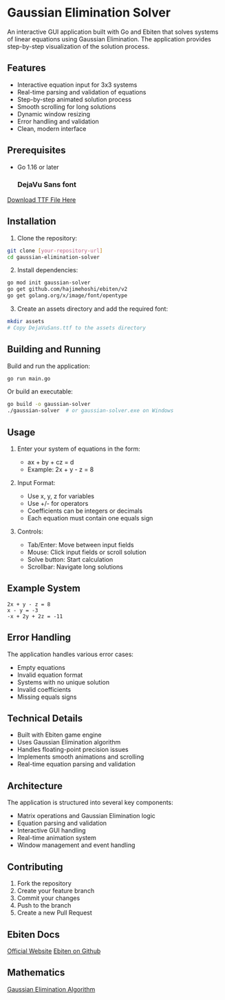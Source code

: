 # Gaussian Elimination Solver

An interactive GUI application built with Go and Ebiten that solves systems of linear equations using Gaussian Elimination. The application provides step-by-step visualization of the solution process.

## Features

- Interactive equation input for 3x3 systems
- Real-time parsing and validation of equations
- Step-by-step animated solution process
- Smooth scrolling for long solutions
- Dynamic window resizing
- Error handling and validation
- Clean, modern interface

## Prerequisites

- Go 1.16 or later
  ### DejaVu Sans font
[Download TTF File Here](https://www.fontsquirrel.com/fonts/download/dejavu-sans)
## Installation

1. Clone the repository:
```bash
git clone [your-repository-url]
cd gaussian-elimination-solver
```

2. Install dependencies:
```bash
go mod init gaussian-solver
go get github.com/hajimehoshi/ebiten/v2
go get golang.org/x/image/font/opentype
```

3. Create an assets directory and add the required font:
```bash
mkdir assets
# Copy DejaVuSans.ttf to the assets directory
```

## Building and Running

Build and run the application:
```bash
go run main.go
```

Or build an executable:
```bash
go build -o gaussian-solver
./gaussian-solver  # or gaussian-solver.exe on Windows
```

## Usage

1. Enter your system of equations in the form:
   - ax + by + cz = d
   - Example: 2x + y - z = 8

2. Input Format:
   - Use x, y, z for variables
   - Use +/- for operators
   - Coefficients can be integers or decimals
   - Each equation must contain one equals sign

3. Controls:
   - Tab/Enter: Move between input fields
   - Mouse: Click input fields or scroll solution
   - Solve button: Start calculation
   - Scrollbar: Navigate long solutions

## Example System

```
2x + y - z = 8
x - y = -3
-x + 2y + 2z = -11
```

## Error Handling

The application handles various error cases:
- Empty equations
- Invalid equation format
- Systems with no unique solution
- Invalid coefficients
- Missing equals signs

## Technical Details

- Built with Ebiten game engine
- Uses Gaussian Elimination algorithm
- Handles floating-point precision issues
- Implements smooth animations and scrolling
- Real-time equation parsing and validation

## Architecture

The application is structured into several key components:
- Matrix operations and Gaussian Elimination logic
- Equation parsing and validation
- Interactive GUI handling
- Real-time animation system
- Window management and event handling

## Contributing

1. Fork the repository
2. Create your feature branch
3. Commit your changes
4. Push to the branch
5. Create a new Pull Request


## Ebiten Docs

[Official Website](https://ebitengine.org)
[Ebiten on Github](https://github.com/hajimehoshi/ebiten)

## Mathematics
[Gaussian Elimination Algorithm](https://en.wikipedia.org/wiki/Gaussian_elimination)
